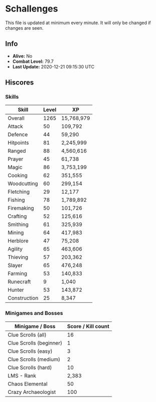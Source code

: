 # Schallenges

This file is updated at minimum every minute. It will only be changed if changes are seen.

## Info

 - **Alive:** No
 - **Combat Level:** 79.7
 - **Last Update:** 2020-12-21 09:15:30 UTC

## Hiscores

### Skills

| Skill | Level | XP |
|--|--|--|
| Overall | 1265 | 15,768,979 |
| Attack | 50 | 109,792 |
| Defence | 44 | 59,290 |
| Hitpoints | 81 | 2,245,999 |
| Ranged | 88 | 4,560,616 |
| Prayer | 45 | 61,738 |
| Magic | 86 | 3,753,199 |
| Cooking | 62 | 351,555 |
| Woodcutting | 60 | 299,154 |
| Fletching | 29 | 12,177 |
| Fishing | 78 | 1,789,892 |
| Firemaking | 50 | 101,726 |
| Crafting | 52 | 125,616 |
| Smithing | 61 | 325,939 |
| Mining | 64 | 417,983 |
| Herblore | 47 | 75,208 |
| Agility | 65 | 463,606 |
| Thieving | 57 | 203,362 |
| Slayer | 65 | 476,248 |
| Farming | 53 | 140,833 |
| Runecraft | 9 | 1,040 |
| Hunter | 53 | 143,872 |
| Construction | 25 | 8,347 |

### Minigames and Bosses

| Minigame / Boss | Score / Kill count |
|--|--|
| Clue Scrolls (all) | 16 |
| Clue Scrolls (beginner) | 1 |
| Clue Scrolls (easy) | 3 |
| Clue Scrolls (medium) | 2 |
| Clue Scrolls (hard) | 10 |
| LMS - Rank | 2,383 |
| Chaos Elemental | 50 |
| Crazy Archaeologist | 100 |
